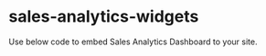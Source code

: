 sales-analytics-widgets
=======================

Use below code to embed Sales Analytics Dashboard to your site.

<script type="text/javascript" src="https://ajax.googleapis.com/ajax/libs/jquery/1.7/jquery.min.js"></script>
<script type="text/javascript" src="LINK_TO_WIDGETS"></script>
<script type="text/javascript">
    _TPW.init();
    _TPW.load('SalesMetrics', {container: 'containerSalesMetrics', tpProxy: 'SELLER_NAME', apiKey: API_KEY});
    _TPW.load('SellerSales', {container: 'containerSellerSales', tpProxy: 'SELLER_NAME', apiKey: API_KEY});
</script>